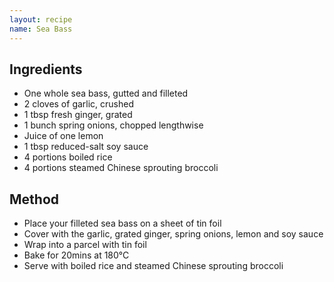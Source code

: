 ```yaml
---
layout: recipe
name: Sea Bass
---
```


## Ingredients

* One whole sea bass, gutted and filleted
* 2 cloves of garlic, crushed
* 1 tbsp fresh ginger, grated
* 1 bunch spring onions, chopped lengthwise
* Juice of one lemon
* 1 tbsp reduced-salt soy sauce
* 4 portions boiled rice
* 4 portions steamed Chinese sprouting broccoli

## Method

* Place your filleted sea bass on a sheet of tin foil
* Cover with the garlic, grated ginger, spring onions, lemon and soy sauce
* Wrap into a parcel with tin foil
* Bake for 20mins at 180°C
* Serve with boiled rice and steamed Chinese sprouting broccoli
